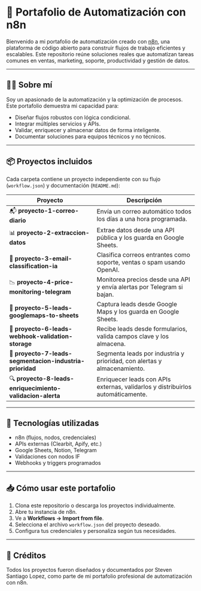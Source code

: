 # 🚀 Portafolio de Automatización con n8n

Bienvenido a mi portafolio de automatización creado con [n8n](https://n8n.io/), una plataforma de código abierto para construir flujos de trabajo eficientes y escalables. Este repositorio reúne soluciones reales que automatizan tareas comunes en ventas, marketing, soporte, productividad y gestión de datos.

---

## 👨‍💻 Sobre mí

Soy un apasionado de la automatización y la optimización de procesos. Este portafolio demuestra mi capacidad para:

- Diseñar flujos robustos con lógica condicional.
- Integrar múltiples servicios y APIs.
- Validar, enriquecer y almacenar datos de forma inteligente.
- Documentar soluciones para equipos técnicos y no técnicos.

---

## 📦 Proyectos incluidos

Cada carpeta contiene un proyecto independiente con su flujo (`workflow.json`) y documentación (`README.md`):

| Proyecto | Descripción |
|---------|-------------|
| 📬 **proyecto-1-correo-diario** | Envía un correo automático todos los días a una hora programada. |
| 📊 **proyecto-2-extraccion-datos** | Extrae datos desde una API pública y los guarda en Google Sheets. |
| 🤖 **proyecto-3-email-classification-ia** | Clasifica correos entrantes como soporte, ventas o spam usando OpenAI. |
| 📉 **proyecto-4-price-monitoring-telegram** | Monitorea precios desde una API y envía alertas por Telegram si bajan. |
| 🧲 **proyecto-5-leads-googlemaps-to-sheets** | Captura leads desde Google Maps y los guarda en Google Sheets. |
| 🧪 **proyecto-6-leads-webhook-validation-storage** | Recibe leads desde formularios, valida campos clave y los almacena. |
| 🧠 **proyecto-7-leads-segmentacion-industria-prioridad** | Segmenta leads por industria y prioridad, con alertas y almacenamiento. |
| 🔍 **proyecto-8-leads-enriquecimiento-validacion-alerta** | Enriquecer leads con APIs externas, validarlos y distribuirlos automáticamente. |

---

## 🧠 Tecnologías utilizadas

- n8n (flujos, nodos, credenciales)
- APIs externas (Clearbit, Apify, etc.)
- Google Sheets, Notion, Telegram
- Validaciones con nodos IF
- Webhooks y triggers programados

---

## 📥 Cómo usar este portafolio

1. Clona este repositorio o descarga los proyectos individualmente.
2. Abre tu instancia de n8n.
3. Ve a **Workflows → Import from file**.
4. Selecciona el archivo `workflow.json` del proyecto deseado.
5. Configura tus credenciales y personaliza según tus necesidades.

---

## 🧠 Créditos

Todos los proyectos fueron diseñados y documentados por Steven Santiago Lopez, como parte de mi portafolio profesional de automatización con n8n.
